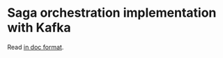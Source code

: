 # Saga orchestration implementation with Kafka

Read [in doc format](https://ibm-cloud-architecture.github.com/eda-saga-orchestration).